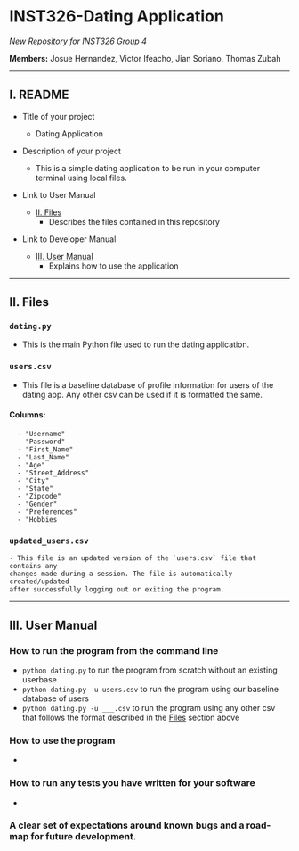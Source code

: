 # <a id='header'></a> INST326-Dating Application

*New Repository for INST326 Group 4*

**Members:** Josue Hernandez, Victor Ifeacho, Jian Soriano, Thomas Zubah

---
## <a id='readme'></a>I. README

* Title of your project
    - Dating Application
* Description of your project
    - This is a simple dating application to be run in your computer terminal using local files.
       
   
* Link to User Manual
   - [II. Files](#files)
      - Describes the files contained in this repository 
   
* Link to Developer Manual
   - [III. User Manual](#usermanual)
      - Explains how to use the application

---
## <a id='files'></a>II. Files

### `dating.py`
   - This is the main Python file used to run the dating application.
### `users.csv`
   - This file is a baseline database of profile information for users of the
   dating app. Any other csv can be used if it is formatted the same.
   #### Columns:
      - "Username"
      - "Password"
      - "First_Name"
      - "Last_Name"
      - "Age"
      - "Street_Address"
      - "City"
      - "State"
      - "Zipcode"
      - "Gender"
      - "Preferences"
      - "Hobbies
### `updated_users.csv`
    - This file is an updated version of the `users.csv` file that contains any 
    changes made during a session. The file is automatically created/updated 
    after successfully logging out or exiting the program.
---
## <a id='usermanual'></a>III. User Manual

### How to run the program from the command line
   - `python dating.py` to run the program from scratch without an existing 
   userbase
   - `python dating.py -u users.csv` to run the program using our baseline 
   database of users
   - `python dating.py -u ___.csv` to run the program using any other csv that 
   follows the format described in the [Files](#files) section above

### How to use the program
   - 

### How to run any tests you have written for your software
   - 
   
### A clear set of expectations around known bugs and a road-map for future development.